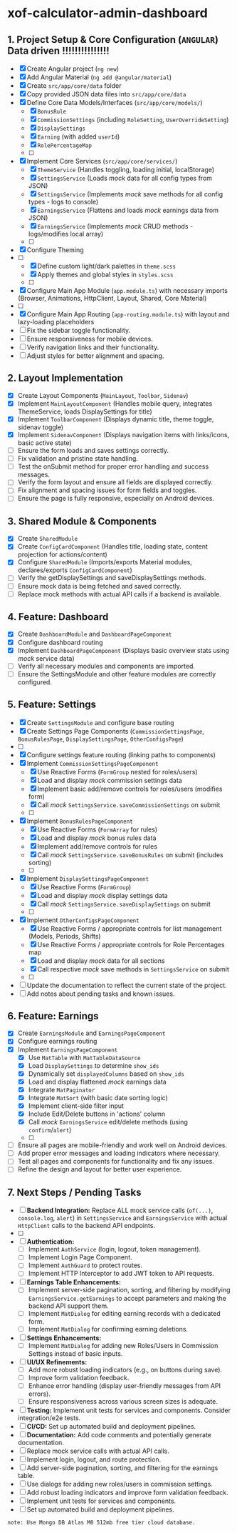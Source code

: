 # xof-calculator-admin-dashboard

## 1. Project Setup & Core Configuration (`ANGULAR`) Data driven !!!!!!!!!!!!!!!

- [x] Create Angular project (`ng new`)
- [x] Add Angular Material (`ng add @angular/material`)
- [x] Create `src/app/core/data` folder
- [x] Copy provided JSON data files into `src/app/core/data`
- [x] Define Core Data Models/Interfaces (`src/app/core/models/`)
    - [x] `BonusRule`
    - [x] `CommissionSettings` (including `RoleSetting`, `UserOverrideSetting`)
    - [x] `DisplaySettings`
    - [x] `Earning` (with added `userId`)
    - [x] `RolePercentageMap`
    - [ ] 
- [x] Implement Core Services (`src/app/core/services/`)
    - [x] `ThemeService` (Handles toggling, loading initial, localStorage)
    - [x] `SettingsService` (Loads *mock* data for all config types from JSON)
    - [x] `SettingsService` (Implements *mock* save methods for all config types - logs to console)
    - [x] `EarningsService` (Flattens and loads *mock* earnings data from JSON)
    - [x] `EarningsService` (Implements *mock* CRUD methods - logs/modifies local array)
    - [ ] 
- [x] Configure Theming
- [ ] 
    - [x] Define custom light/dark palettes in `theme.scss`
    - [x] Apply themes and global styles in `styles.scss`
    - [ ] 
- [x] Configure Main App Module (`app.module.ts`) with necessary imports (Browser, Animations, HttpClient, Layout, Shared, Core Material)
- [ ] 
- [x] Configure Main App Routing (`app-routing.module.ts`) with layout and lazy-loading placeholders
- [ ] Fix the sidebar toggle functionality.
- [ ] Ensure responsiveness for mobile devices.
- [ ] Verify navigation links and their functionality.
- [ ] Adjust styles for better alignment and spacing.

## 2. Layout Implementation

- [x] Create Layout Components (`MainLayout`, `Toolbar`, `Sidenav`)
- [x] Implement `MainLayoutComponent` (Handles mobile query, integrates ThemeService, loads DisplaySettings for title)
- [x] Implement `ToolbarComponent` (Displays dynamic title, theme toggle, sidenav toggle)
- [x] Implement `SidenavComponent` (Displays navigation items with links/icons, basic active state)
- [ ] Ensure the form loads and saves settings correctly.
- [ ] Fix validation and pristine state handling.
- [ ] Test the onSubmit method for proper error handling and success messages.
- [ ] Verify the form layout and ensure all fields are displayed correctly.
- [ ] Fix alignment and spacing issues for form fields and toggles.
- [ ] Ensure the page is fully responsive, especially on Android devices.

## 3. Shared Module & Components

- [x] Create `SharedModule`
- [x] Create `ConfigCardComponent` (Handles title, loading state, content projection for actions/content)
- [x] Configure `SharedModule` (Imports/exports Material modules, declares/exports `ConfigCardComponent`)
- [ ] Verify the getDisplaySettings and saveDisplaySettings methods.
- [ ] Ensure mock data is being fetched and saved correctly.
- [ ] Replace mock methods with actual API calls if a backend is available.

## 4. Feature: Dashboard

- [x] Create `DashboardModule` and `DashboardPageComponent`
- [x] Configure dashboard routing
- [x] Implement `DashboardPageComponent` (Displays basic overview stats using *mock* service data)
- [ ] Verify all necessary modules and components are imported.
- [ ] Ensure the SettingsModule and other feature modules are correctly configured.

## 5. Feature: Settings

- [x] Create `SettingsModule` and configure base routing
- [x] Create Settings Page Components (`CommissionSettingsPage`, `BonusRulesPage`, `DisplaySettingsPage`, `OtherConfigsPage`)
- [ ] 
- [x] Configure settings feature routing (linking paths to components)
- [x] Implement `CommissionSettingsPageComponent`
    - [x] Use Reactive Forms (`FormGroup` nested for roles/users)
    - [x] Load and display *mock* commission settings data
    - [x] Implement basic add/remove controls for roles/users (modifies form)
    - [x] Call *mock* `SettingsService.saveCommissionSettings` on submit
    - [ ] 
- [x] Implement `BonusRulesPageComponent`
    - [x] Use Reactive Forms (`FormArray` for rules)
    - [x] Load and display *mock* bonus rules data
    - [x] Implement add/remove controls for rules
    - [x] Call *mock* `SettingsService.saveBonusRules` on submit (includes sorting)
    - [ ] 
- [x] Implement `DisplaySettingsPageComponent`
    - [x] Use Reactive Forms (`FormGroup`)
    - [x] Load and display *mock* display settings data
    - [x] Call *mock* `SettingsService.saveDisplaySettings` on submit
    - [ ] 
- [x] Implement `OtherConfigsPageComponent`
    - [x] Use Reactive Forms / appropriate controls for list management (Models, Periods, Shifts)
    - [x] Use Reactive Forms / appropriate controls for Role Percentages map
    - [x] Load and display *mock* data for all sections
    - [x] Call respective *mock* save methods in `SettingsService` on submit
    - [ ] 
- [ ] Update the documentation to reflect the current state of the project.
- [ ] Add notes about pending tasks and known issues.

## 6. Feature: Earnings

- [x] Create `EarningsModule` and `EarningsPageComponent`
- [x] Configure earnings routing
- [x] Implement `EarningsPageComponent`
    - [x] Use `MatTable` with `MatTableDataSource`
    - [x] Load `DisplaySettings` to determine `show_ids`
    - [x] Dynamically set `displayedColumns` based on `show_ids`
    - [x] Load and display flattened *mock* earnings data
    - [x] Integrate `MatPaginator`
    - [x] Integrate `MatSort` (with basic date sorting logic)
    - [x] Implement client-side filter input
    - [x] Include Edit/Delete buttons in 'actions' column
    - [x] Call *mock* `EarningsService` edit/delete methods (using `confirm`/`alert`)
    - [ ] 
- [ ] Ensure all pages are mobile-friendly and work well on Android devices.
- [ ] Add proper error messages and loading indicators where necessary.
- [ ] Test all pages and components for functionality and fix any issues.
- [ ] Refine the design and layout for better user experience.

## 7. Next Steps / Pending Tasks

- [ ] **Backend Integration:** Replace ALL mock service calls (`of(...)`, `console.log`, `alert`) in `SettingsService` and `EarningsService` with actual `HttpClient` calls to the backend API endpoints.
- [ ] 
- [ ] **Authentication:**
    - [ ] Implement `AuthService` (login, logout, token management).
    - [ ] Implement Login Page Component.
    - [ ] Implement `AuthGuard` to protect routes.
    - [ ] Implement HTTP Interceptor to add JWT token to API requests.
- [ ] **Earnings Table Enhancements:**
    - [ ] Implement server-side pagination, sorting, and filtering by modifying `EarningsService.getEarnings` to accept parameters and making the backend API support them.
    - [ ] Implement `MatDialog` for editing earning records with a dedicated form.
    - [ ] Implement `MatDialog` for confirming earning deletions.
- [ ] **Settings Enhancements:**
    - [ ] Implement `MatDialog` for adding new Roles/Users in Commission Settings instead of basic inputs.
- [ ] **UI/UX Refinements:**
    - [ ] Add more robust loading indicators (e.g., on buttons during save).
    - [ ] Improve form validation feedback.
    - [ ] Enhance error handling (display user-friendly messages from API errors).
    - [ ] Ensure responsiveness across various screen sizes is adequate.
- [ ] **Testing:** Implement unit tests for services and components. Consider integration/e2e tests.
- [ ] **CI/CD:** Set up automated build and deployment pipelines.
- [ ] **Documentation:** Add code comments and potentially generate documentation.
- [ ] Replace mock service calls with actual API calls.
- [ ] Implement login, logout, and route protection.
- [ ] Add server-side pagination, sorting, and filtering for the earnings table.
- [ ] Use dialogs for adding new roles/users in commission settings.
- [ ] Add robust loading indicators and improve form validation feedback.
- [ ] Implement unit tests for services and components.
- [ ] Set up automated build and deployment pipelines.

`note: Use Mongo DB Atlas M0 512mb free tier cloud database.`
